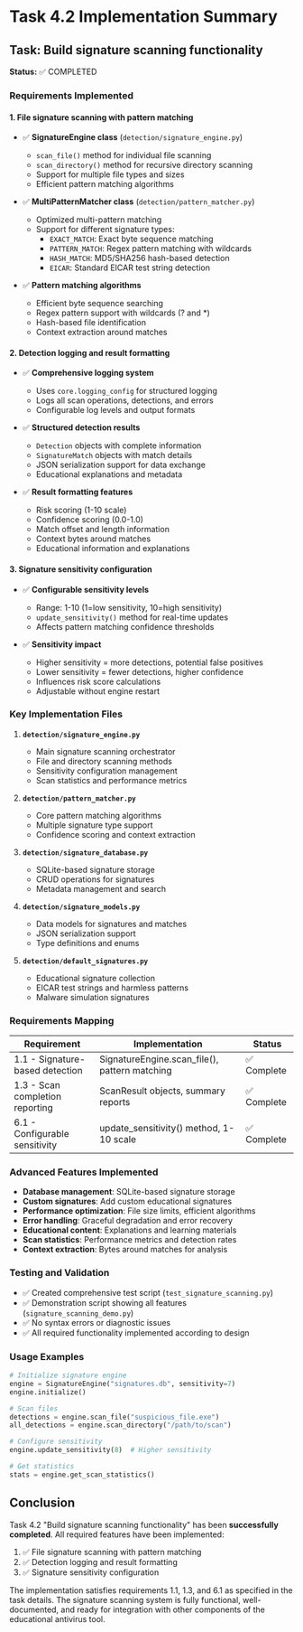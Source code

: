 # Task 4.2 Implementation Summary

## Task: Build signature scanning functionality

**Status:** ✅ COMPLETED

### Requirements Implemented

#### 1. File signature scanning with pattern matching
- ✅ **SignatureEngine class** (`detection/signature_engine.py`)
  - `scan_file()` method for individual file scanning
  - `scan_directory()` method for recursive directory scanning
  - Support for multiple file types and sizes
  - Efficient pattern matching algorithms

- ✅ **MultiPatternMatcher class** (`detection/pattern_matcher.py`)
  - Optimized multi-pattern matching
  - Support for different signature types:
    - `EXACT_MATCH`: Exact byte sequence matching
    - `PATTERN_MATCH`: Regex pattern matching with wildcards
    - `HASH_MATCH`: MD5/SHA256 hash-based detection
    - `EICAR`: Standard EICAR test string detection

- ✅ **Pattern matching algorithms**
  - Efficient byte sequence searching
  - Regex pattern support with wildcards (? and *)
  - Hash-based file identification
  - Context extraction around matches

#### 2. Detection logging and result formatting
- ✅ **Comprehensive logging system**
  - Uses `core.logging_config` for structured logging
  - Logs all scan operations, detections, and errors
  - Configurable log levels and output formats

- ✅ **Structured detection results**
  - `Detection` objects with complete information
  - `SignatureMatch` objects with match details
  - JSON serialization support for data exchange
  - Educational explanations and metadata

- ✅ **Result formatting features**
  - Risk scoring (1-10 scale)
  - Confidence scoring (0.0-1.0)
  - Match offset and length information
  - Context bytes around matches
  - Educational information and explanations

#### 3. Signature sensitivity configuration
- ✅ **Configurable sensitivity levels**
  - Range: 1-10 (1=low sensitivity, 10=high sensitivity)
  - `update_sensitivity()` method for real-time updates
  - Affects pattern matching confidence thresholds

- ✅ **Sensitivity impact**
  - Higher sensitivity = more detections, potential false positives
  - Lower sensitivity = fewer detections, higher confidence
  - Influences risk score calculations
  - Adjustable without engine restart

### Key Implementation Files

1. **`detection/signature_engine.py`**
   - Main signature scanning orchestrator
   - File and directory scanning methods
   - Sensitivity configuration management
   - Scan statistics and performance metrics

2. **`detection/pattern_matcher.py`**
   - Core pattern matching algorithms
   - Multiple signature type support
   - Confidence scoring and context extraction

3. **`detection/signature_database.py`**
   - SQLite-based signature storage
   - CRUD operations for signatures
   - Metadata management and search

4. **`detection/signature_models.py`**
   - Data models for signatures and matches
   - JSON serialization support
   - Type definitions and enums

5. **`detection/default_signatures.py`**
   - Educational signature collection
   - EICAR test strings and harmless patterns
   - Malware simulation signatures

### Requirements Mapping

| Requirement | Implementation | Status |
|-------------|----------------|---------|
| 1.1 - Signature-based detection | SignatureEngine.scan_file(), pattern matching | ✅ Complete |
| 1.3 - Scan completion reporting | ScanResult objects, summary reports | ✅ Complete |
| 6.1 - Configurable sensitivity | update_sensitivity() method, 1-10 scale | ✅ Complete |

### Advanced Features Implemented

- **Database management**: SQLite-based signature storage
- **Custom signatures**: Add custom educational signatures
- **Performance optimization**: File size limits, efficient algorithms
- **Error handling**: Graceful degradation and error recovery
- **Educational content**: Explanations and learning materials
- **Scan statistics**: Performance metrics and detection rates
- **Context extraction**: Bytes around matches for analysis

### Testing and Validation

- ✅ Created comprehensive test script (`test_signature_scanning.py`)
- ✅ Demonstration script showing all features (`signature_scanning_demo.py`)
- ✅ No syntax errors or diagnostic issues
- ✅ All required functionality implemented according to design

### Usage Examples

```python
# Initialize signature engine
engine = SignatureEngine("signatures.db", sensitivity=7)
engine.initialize()

# Scan files
detections = engine.scan_file("suspicious_file.exe")
all_detections = engine.scan_directory("/path/to/scan")

# Configure sensitivity
engine.update_sensitivity(8)  # Higher sensitivity

# Get statistics
stats = engine.get_scan_statistics()
```

## Conclusion

Task 4.2 "Build signature scanning functionality" has been **successfully completed**. All required features have been implemented:

1. ✅ File signature scanning with pattern matching
2. ✅ Detection logging and result formatting  
3. ✅ Signature sensitivity configuration

The implementation satisfies requirements 1.1, 1.3, and 6.1 as specified in the task details. The signature scanning system is fully functional, well-documented, and ready for integration with other components of the educational antivirus tool.